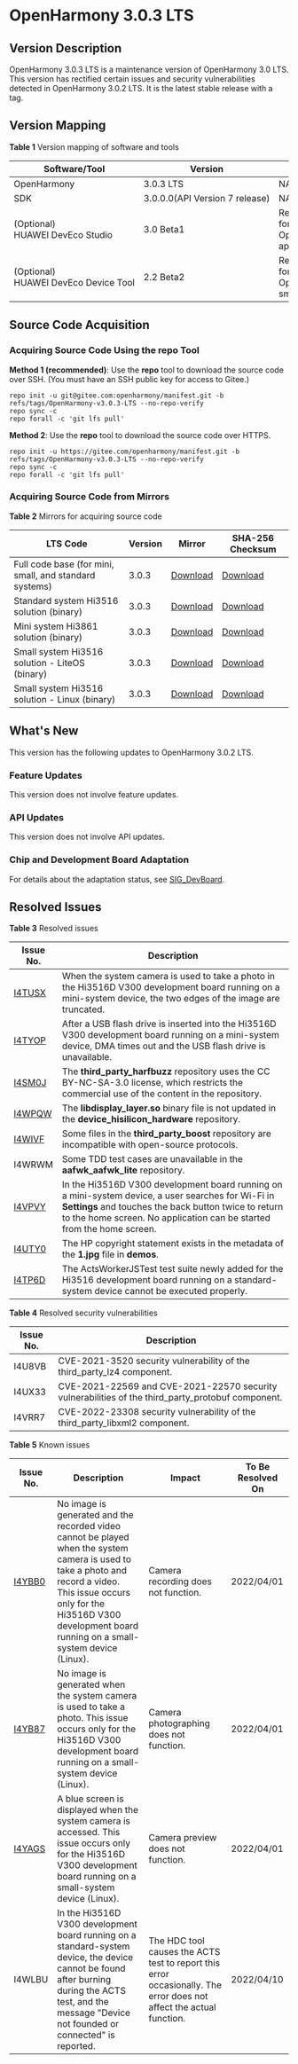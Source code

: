 # OpenHarmony 3.0.3 LTS


## Version Description

OpenHarmony 3.0.3 LTS is a maintenance version of OpenHarmony 3.0 LTS. This version has rectified certain issues and security vulnerabilities detected in OpenHarmony 3.0.2 LTS. It is the latest stable release with a tag.


## Version Mapping

  **Table 1** Version mapping of software and tools

| Software/Tool| Version| Remarks|
| -------- | -------- | -------- |
| OpenHarmony | 3.0.3&nbsp;LTS | NA |
| SDK | 3.0.0.0(API&nbsp;Version&nbsp;7&nbsp;release) | NA |
| (Optional) HUAWEI&nbsp;DevEco&nbsp;Studio| 3.0&nbsp;Beta1 | Recommended for developing OpenHarmony applications|
| (Optional) HUAWEI&nbsp;DevEco&nbsp;Device&nbsp;Tool| 2.2&nbsp;Beta2 | Recommended for developing OpenHarmony smart devices|


## Source Code Acquisition


### Acquiring Source Code Using the repo Tool

**Method 1 (recommended)**: Use the **repo** tool to download the source code over SSH. (You must have an SSH public key for access to Gitee.)


```
repo init -u git@gitee.com:openharmony/manifest.git -b refs/tags/OpenHarmony-v3.0.3-LTS --no-repo-verify
repo sync -c
repo forall -c 'git lfs pull'
```

**Method 2**: Use the **repo** tool to download the source code over HTTPS.


```
repo init -u https://gitee.com/openharmony/manifest.git -b refs/tags/OpenHarmony-v3.0.3-LTS --no-repo-verify
repo sync -c
repo forall -c 'git lfs pull'
```


### Acquiring Source Code from Mirrors

  **Table 2** Mirrors for acquiring source code

| LTS Code| Version| Mirror| SHA-256 Checksum|
| -------- | -------- | -------- | -------- |
| Full code base (for mini, small, and standard systems)| 3.0.3 | [Download](https://repo.huaweicloud.com/harmonyos/os/3.0.3/code-v3.0.3-LTS.tar.gz)| [Download](https://repo.huaweicloud.com/harmonyos/os/3.0.3/code-v3.0.3-LTS.tar.gz.sha256)|
| Standard system Hi3516 solution (binary)| 3.0.3 | [Download](https://repo.huaweicloud.com/harmonyos/os/3.0.3/standard.tar.gz) | [Download](https://repo.huaweicloud.com/harmonyos/os/3.0.3/standard.tar.gz.sha256) |
| Mini system Hi3861 solution (binary)| 3.0.3 | [Download](https://repo.huaweicloud.com/harmonyos/os/3.0.3/hispark_pegasus.tar.gz) | [Download](https://repo.huaweicloud.com/harmonyos/os/3.0.3/hispark_pegasus.tar.gz.sha256) |
| Small system Hi3516 solution - LiteOS (binary)| 3.0.3 | [Download](https://repo.huaweicloud.com/harmonyos/os/3.0.3/hispark_taurus.tar.gz) | [Download](https://repo.huaweicloud.com/harmonyos/os/3.0.3/hispark_taurus.tar.gz.sha256) |
| Small system Hi3516 solution - Linux (binary)| 3.0.3 | [Download](https://repo.huaweicloud.com/harmonyos/os/3.0.3/hispark_taurus_linux.tar.gz) | [Download](https://repo.huaweicloud.com/harmonyos/os/3.0.3/hispark_taurus_linux.tar.gz.sha256) |


## What's New

This version has the following updates to OpenHarmony 3.0.2 LTS.


### Feature Updates

This version does not involve feature updates.


### API Updates

This version does not involve API updates.


### Chip and Development Board Adaptation

For details about the adaptation status, see [SIG_DevBoard](https://gitee.com/openharmony/community/blob/master/sig/sig_devboard/sig_devboard.md).


## Resolved Issues

  **Table 3** Resolved issues

| Issue No.| Description|
| -------- | -------- |
| [I4TUSX](https://gitee.com/openharmony/multimedia_camera_lite/issues/I4TUSX) | When the system camera is used to take a photo in the Hi3516D V300 development board running on a mini-system device, the two edges of the image are truncated.|
| [I4TYOP](https://gitee.com/openharmony/drivers_peripheral/issues/I4TYOP) | After a USB flash drive is inserted into the Hi3516D V300 development board running on a mini-system device, DMA times out and the USB flash drive is unavailable.|
| [I4SM0J](https://gitee.com/openharmony/third_party_harfbuzz/issues/I4SM0J) | The **third_party_harfbuzz** repository uses the CC BY-NC-SA-3.0 license, which restricts the commercial use of the content in the repository.|
| [I4WPQW](https://gitee.com/openharmony/device_hisilicon_hardware/issues/I4WPQW) | The **libdisplay_layer.so** binary file is not updated in the **device_hisilicon_hardware** repository.|
| [I4WIVF](https://gitee.com/openharmony/third_party_boost/issues/I4WIVF) | Some files in the **third_party_boost** repository are incompatible with open-source protocols.|
| I4WRWM | Some TDD test cases are unavailable in the **aafwk_aafwk_lite** repository.|
| [I4VPVY](https://gitee.com/openharmony/applications_sample_camera/issues/I4VPVY) | In the Hi3516D V300 development board running on a mini-system device, a user searches for Wi-Fi in **Settings** and touches the back button twice to return to the home screen. No application can be started from the home screen.|
| [I4UTY0](https://gitee.com/openharmony/applications_photos/issues/I4UTY0) | The HP copyright statement exists in the metadata of the **1.jpg** file in **demos**.|
| [I4TP6D](https://gitcode.com/openharmony/xts_acts/issues/I4TP6D) | The ActsWorkerJSTest test suite newly added for the Hi3516 development board running on a standard-system device cannot be executed properly.|

  **Table 4** Resolved security vulnerabilities

| Issue No.| Description|
| -------- | -------- |
| I4U8VB | CVE-2021-3520 security vulnerability of the third_party_lz4 component.|
| I4UX33 | CVE-2021-22569 and CVE-2021-22570 security vulnerabilities of the third_party_protobuf component.|
| I4VRR7 | CVE-2022-23308 security vulnerability of the third_party_libxml2 component.|


  **Table 5** Known issues

| Issue No.| Description| Impact| To Be Resolved On|
| -------- | -------- | -------- | -------- |
| [I4YBB0](https://gitee.com/openharmony/multimedia_camera_lite/issues/I4YBB0) | No image is generated and the recorded video cannot be played when the system camera is used to take a photo and record a video. This issue occurs only for the Hi3516D V300 development board running on a small-system device (Linux).| Camera recording does not function.| 2022/04/01 |
| [I4YB87](https://gitee.com/openharmony/multimedia_camera_lite/issues/I4YB87) | No image is generated when the system camera is used to take a photo. This issue occurs only for the Hi3516D V300 development board running on a small-system device (Linux).| Camera photographing does not function.| 2022/04/01 |
| [I4YAGS](https://gitee.com/openharmony/multimedia_camera_lite/issues/I4YAGS?from=project-issue) | A blue screen is displayed when the system camera is accessed. This issue occurs only for the Hi3516D V300 development board running on a small-system device (Linux).| Camera preview does not function.| 2022/04/01 |
| I4WLBU | In the Hi3516D V300 development board running on a standard-system device, the device cannot be found after burning during the ACTS test, and the message "Device not founded or connected" is reported.| The HDC tool causes the ACTS test to report this error occasionally. The error does not affect the actual function.| 2022/04/10 |
